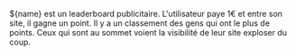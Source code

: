 ${name} est un leaderboard publicitaire.
L'utilisateur paye 1€ et entre son site, il gagne un point.
Il y a un classement des gens qui ont le plus de points.
Ceux qui sont au sommet voient la visibilité de leur site exploser du coup.


